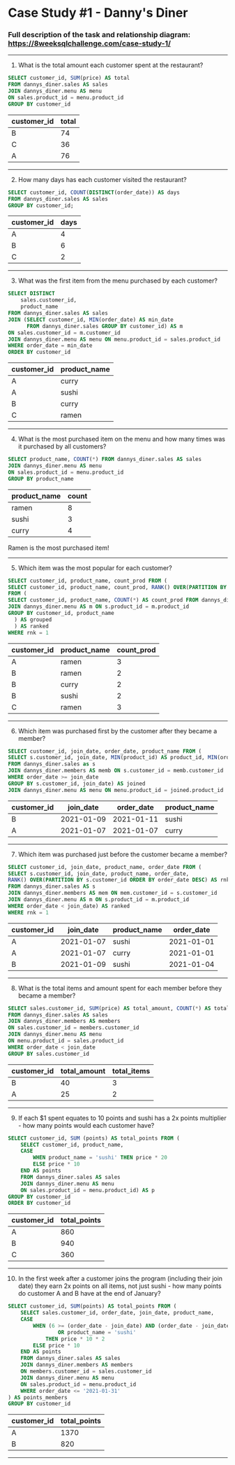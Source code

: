 # Case Study #1 - Danny's Diner

### Full description of the task and relationship diagram: https://8weeksqlchallenge.com/case-study-1/

---
1. What is the total amount each customer spent at the restaurant?

```SQL
SELECT customer_id, SUM(price) AS total
FROM dannys_diner.sales AS sales
JOIN dannys_diner.menu AS menu
ON sales.product_id = menu.product_id
GROUP BY customer_id

```

| customer_id | total |
| ----------- | ----- |
| B           | 74    |
| C           | 36    |
| A           | 76    |

---
2. How many days has each customer visited the restaurant?

```SQL
SELECT customer_id, COUNT(DISTINCT(order_date)) AS days
FROM dannys_diner.sales AS sales
GROUP BY customer_id;
```
| customer_id | days |
| ----------- | ---- |
| A           | 4    |
| B           | 6    |
| C           | 2    |

---
3. What was the first item from the menu purchased by each customer?
```SQL
SELECT DISTINCT
	sales.customer_id,
    product_name
FROM dannys_diner.sales AS sales
JOIN (SELECT customer_id, MIN(order_date) AS min_date
      FROM dannys_diner.sales GROUP BY customer_id) AS m
ON sales.customer_id = m.customer_id
JOIN dannys_diner.menu AS menu ON menu.product_id = sales.product_id
WHERE order_date = min_date
ORDER BY customer_id
```

| customer_id | product_name |
| ----------- | ------------ |
| A           | curry        |
| A           | sushi        |
| B           | curry        |
| C           | ramen        |

---
4. What is the most purchased item on the menu and how many times was it purchased by all customers?
``` SQL
SELECT product_name, COUNT(*) FROM dannys_diner.sales AS sales
JOIN dannys_diner.menu AS menu
ON sales.product_id = menu.product_id
GROUP BY product_name
```

| product_name | count |
| ------------ | ----- |
| ramen        | 8     |
| sushi        | 3     |
| curry        | 4     |

Ramen is the most purchased item!

---
5. Which item was the most popular for each customer?
``` SQL
SELECT customer_id, product_name, count_prod FROM (
SELECT customer_id, product_name, count_prod, RANK() OVER(PARTITION BY customer_id ORDER BY count_prod DESC) AS rnk
FROM (
SELECT customer_id, product_name, COUNT(*) AS count_prod FROM dannys_diner.sales AS s
JOIN dannys_diner.menu AS m ON s.product_id = m.product_id
GROUP BY customer_id, product_name
  ) AS grouped
  ) AS ranked
WHERE rnk = 1
```

| customer_id | product_name | count_prod |
| ----------- | ------------ | ---------- |
| A           | ramen        | 3          |
| B           | ramen        | 2          |
| B           | curry        | 2          |
| B           | sushi        | 2          |
| C           | ramen        | 3          |

---
6. Which item was purchased first by the customer after they became a member?
``` SQL
SELECT customer_id, join_date, order_date, product_name FROM (
SELECT s.customer_id, join_date, MIN(product_id) AS product_id, MIN(order_date) AS order_date
FROM dannys_diner.sales as s
JOIN dannys_diner.members AS memb ON s.customer_id = memb.customer_id
WHERE order_date >= join_date 
GROUP BY s.customer_id, join_date) AS joined
JOIN dannys_diner.menu AS menu ON menu.product_id = joined.product_id
```


| customer_id | join_date                | order_date               | product_name |
| ----------- | ------------------------ | ------------------------ | ------------ |
| B           | 2021-01-09               | 2021-01-11               | sushi        |
| A           | 2021-01-07               | 2021-01-07               | curry        |

---
7. Which item was purchased just before the customer became a member?
``` SQL
SELECT customer_id, join_date, product_name, order_date FROM (
SELECT s.customer_id, join_date, product_name, order_date,
RANK() OVER(PARTITION BY s.customer_id ORDER BY order_date DESC) AS rnk
FROM dannys_diner.sales AS s
JOIN dannys_diner.members AS mem ON mem.customer_id = s.customer_id
JOIN dannys_diner.menu AS m ON s.product_id = m.product_id
WHERE order_date < join_date) AS ranked
WHERE rnk = 1
```

| customer_id | join_date                | product_name | order_date               |
| ----------- | ------------------------ | ------------ | ------------------------ |
| A           | 2021-01-07               | sushi        | 2021-01-01               |
| A           | 2021-01-07               | curry        | 2021-01-01               |
| B           | 2021-01-09               | sushi        | 2021-01-04               |

---
8. What is the total items and amount spent for each member before they became a member?
``` SQL
SELECT sales.customer_id, SUM(price) AS total_amount, COUNT(*) AS total_items
FROM dannys_diner.sales AS sales
JOIN dannys_diner.members AS members
ON sales.customer_id = members.customer_id
JOIN dannys_diner.menu AS menu
ON menu.product_id = sales.product_id
WHERE order_date < join_date
GROUP BY sales.customer_id
```

| customer_id | total_amount | total_items |
| ----------- | ------------ | ----------- |
| B           | 40           | 3           |
| A           | 25           | 2           |

---
9.  If each $1 spent equates to 10 points and sushi has a 2x points multiplier - how many points would each customer have?
``` SQL
SELECT customer_id, SUM (points) AS total_points FROM (
	SELECT customer_id, product_name,
	CASE
		WHEN product_name = 'sushi' THEN price * 20
		ELSE price * 10
	END AS points
	FROM dannys_diner.sales AS sales
	JOIN dannys_diner.menu AS menu
	ON sales.product_id = menu.product_id) AS p
GROUP BY customer_id
ORDER BY customer_id
```
| customer_id | total_points |
| ----------- | --- |
| A           | 860 |
| B           | 940 |
| C           | 360 |

---
10. In the first week after a customer joins the program (including their join date) they earn 2x points on all items, not just sushi - how many points do customer A and B have at the end of January?
``` SQL
SELECT customer_id, SUM(points) AS total_points FROM (
	SELECT sales.customer_id, order_date, join_date, product_name, 
  	CASE
    	WHEN (6 >= (order_date - join_date) AND (order_date - join_date) >= 0)
  				OR product_name = 'sushi'
        	THEN price * 10 * 2
  		ELSE price * 10
  	END AS points
	FROM dannys_diner.sales AS sales
	JOIN dannys_diner.members AS members
	ON members.customer_id = sales.customer_id
	JOIN dannys_diner.menu AS menu
    ON sales.product_id = menu.product_id
  	WHERE order_date <= '2021-01-31'
) AS points_members
GROUP BY customer_id
```

| customer_id | total_points |
| ----------- | ------------ |
| A           | 1370         |
| B           | 820          |

---
